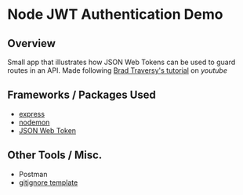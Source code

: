 # Node JWT Authentication Demo

## Overview
Small app that illustrates how JSON Web Tokens can be used to guard routes in an API. Made following [Brad Traversy's tutorial](https://www.youtube.com/watch?v=7nafaH9SddU) on *youtube*

## Frameworks / Packages Used
- [express](https://expressjs.com/)
- [nodemon](https://www.npmjs.com/package/nodemon)
- [JSON Web Token](https://www.npmjs.com/package/jsonwebtoken)

## Other Tools / Misc.
- Postman
- [gitignore template](https://github.com/github/gitignore/blob/master/Node.gitignore)
